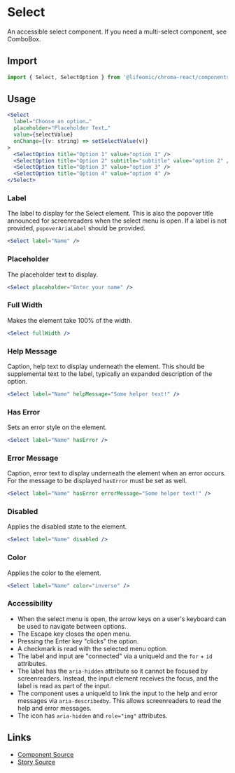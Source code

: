 # Select

An accessible select component. If you need a multi-select component, see
ComboBox.

<!-- STORY -->

## Import

```js
import { Select, SelectOption } from '@lifeomic/chroma-react/components/Select';
```

## Usage

```jsx
<Select
  label="Choose an option…"
  placeholder="Placeholder Text…"
  value={selectValue}
  onChange={(v: string) => setSelectValue(v)}
>
  <SelectOption title="Option 1" value="option 1" />
  <SelectOption title="Option 2" subtitle="subtitle" value="option 2" />
  <SelectOption title="Option 3" value="option 3" />
  <SelectOption title="Option 4" value="option 4" />
</Select>
```

### Label

The label to display for the Select element. This is also the popover title
announced for screenreaders when the select menu is open. If a label is not
provided, `popoverAriaLabel` should be provided.

```jsx
<Select label="Name" />
```

### Placeholder

The placeholder text to display.

```jsx
<Select placeholder="Enter your name" />
```

### Full Width

Makes the element take 100% of the width.

```jsx
<Select fullWidth />
```

### Help Message

Caption, help text to display underneath the element. This should be
supplemental text to the label, typically an expanded description of the option.

```jsx
<Select label="Name" helpMessage="Some helper text!" />
```

### Has Error

Sets an error style on the element.

```jsx
<Select label="Name" hasError />
```

### Error Message

Caption, error text to display underneath the element when an error occurs. For
the message to be displayed `hasError` must be set as well.

```jsx
<Select label="Name" hasError errorMessage="Some helper text!" />
```

### Disabled

Applies the disabled state to the element.

```jsx
<Select label="Name" disabled />
```

### Color

Applies the color to the element.

```jsx
<Select label="Name" color="inverse" />
```

### Accessibility

- When the select menu is open, the arrow keys on a user's keyboard can be used
  to navigate between options.
- The Escape key closes the open menu.
- Pressing the Enter key "clicks" the option.
- A checkmark is read with the selected menu option.
- The label and input are "connected" via a uniqueId and the `for` + `id`
  attributes.
- The label has the `aria-hidden` attribute so it cannot be focused by
  screenreaders. Instead, the input element receives the focus, and the label is
  read as part of the input.
- The component uses a uniqueId to link the input to the help and error messages
  via `aria-describedby`. This allows screenreaders to read the help and error
  messages.
- The icon has `aria-hidden` and `role="img"` attributes.

## Links

- [Component Source](https://github.com/lifeomic/chroma-react/blob/master/src/components/Select/Select.tsx)
- [Story Source](https://github.com/lifeomic/chroma-react/blob/master/stories/components/Select/Select.stories.tsx)
